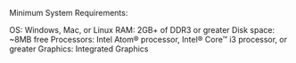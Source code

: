 Minimum System Requirements:

OS: Windows, Mac, or Linux
RAM: 2GB+ of DDR3 or greater
Disk space: ~8MB free
Processors: Intel Atom® processor, Intel® Core™ i3 processor, or greater
Graphics: Integrated Graphics
